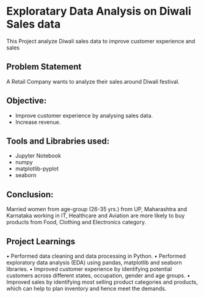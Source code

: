 # Exploratary Data Analysis on Diwali Sales data
This Project analyze Diwali sales data to improve customer experience and sales

## Problem Statement
A Retail Company wants to analyze their sales around Diwali festival. 

## Objective:
* Improve customer experience by analysing sales data.
* Increase revenue.

## Tools and Librabries used:
* Jupyter Notebook
* numpy
* matplotlib-pyplot
* seaborn
  
## Conclusion:
Married women from age-group (26-35 yrs.) from UP, Maharashtra and Karnataka working in IT, Healthcare and Aviation are more likely to buy products from Food, Clothing and Electronics category.

## Project Learnings
•	Performed data cleaning and data processing in Python.
•	Performed exploratory data analysis (EDA) using pandas, matplotlib and seaborn libraries.
•	Improved customer experience by identifying potential customers across different states, occupation, gender and age groups.
•	Improved sales by identifying most selling product categories and products, which can help to plan inventory and hence meet the demands.
